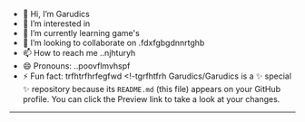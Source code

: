 - 👋 Hi, I’m Garudics
- 👀 I’m interested in 
- 🌱 I’m currently learning game's
- 💞️ I’m looking to collaborate on .fdxfgbgdnnrtghb
- 📫 How to reach me ..njhturyh
- 😄 Pronouns: ..poovflmvhspf
- ⚡ Fun fact: trfhtrfhrfegfwd
<!-tgrfhtfrh
Garudics/Garudics is a ✨ special ✨ repository because its `README.md` (this file) appears on your GitHub profile.
You can click the Preview link to take a look at your changes.
---
